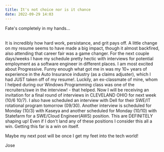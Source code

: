 ```yaml
---
title: It's not choice nor is it chance
date: 2022-09-29 14:03
---
```

<!-- markdownlint-disable -->

<p>Fate's completely in my hands...</p>
<br>
It is incredibly how hard work, persistance, and grit pays off. A little change on my resume seems to have made a big impact, though it almost backfired, also attending that career fair was a game changer. For the next couple days/weeks I have my schedule pretty hectic with interviews for potential employment as a software engineer in different places. I am most excited about Progressive. Funny enough what got me in was my 10+ years of experience in the Auto Insurance industry (as a claims adjuster), which I had JUST taken off of my resume!. Luckily, an ex-classmate of mine, whom I helped during our Windows Programming class was one of the recruiters/swe in the interview! - that helped. Now I will be receiving an invitation for a final round of interviews in CLEVELAND OHIO for next week (10/6 10/7). I also have scheduled an interview with Dell for their SWE/IT rotational program tomorrow (09/30). Another interview is scheduled for Monday (10/3) with Kaseya and another scheduled for Monday (10/10) with Statefarm for a SWE/Cloud Engineer(AWS) position. This are DEFINITELY shaping up! Even if I don't land any of these positions I consider this all a win. Getting this far is a win on itself. 

Maybe my next post will be once I get my feet into the tech world!
<br>

Jose